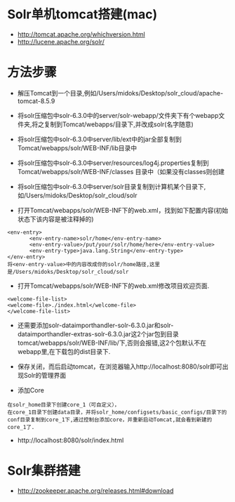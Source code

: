 # Solr单机tomcat搭建(mac)

- http://tomcat.apache.org/whichversion.html
- http://lucene.apache.org/solr/


# 方法步骤
- 解压Tomcat到一个目录,例如/Users/midoks/Desktop/solr_cloud/apache-tomcat-8.5.9

- 将solr压缩包中solr-6.3.0中的server/solr-webapp/文件夹下有个webapp文件夹,将之复制到Tomcat/webapps/目录下,并改成solr(名字随意)

- 将solr压缩包中solr-6.3.0中server/lib/ext中的jar全部复制到Tomcat/webapps/solr/WEB-INF/lib目录中

- 将solr压缩包中solr-6.3.0中server/resources/log4j.properties复制到Tomcat/webapps/solr/WEB-INF/classes 目录中（如果没有classes则创建

- 将solr压缩包中solr-6.3.0中server/solr目录复制到计算机某个目录下,如/Users/midoks/Desktop/solr_cloud/solr

- 打开Tomcat/webapps/solr/WEB-INF下的web.xml，找到如下配置内容(初始状态下该内容是被注释掉的)
```
<env-entry>
       <env-entry-name>solr/home</env-entry-name>
       <env-entry-value>/put/your/solr/home/here</env-entry-value>
       <env-entry-type>java.lang.String</env-entry-type>
</env-entry>
将<env-entry-value>中的内容改成你的solr/home路径,这里是/Users/midoks/Desktop/solr_cloud/solr
```

- 打开Tomcat/webapps/solr/WEB-INF下的web.xml修改项目欢迎页面.
```
<welcome-file-list>
<welcome-file>./index.html</welcome-file>
</welcome-file-list>
```

- 还需要添加solr-dataimporthandler-solr-6.3.0.jar和solr-dataimporthandler-extras-solr-6.3.0.jar这2个jar包到目录tomcat/webapps/solr/WEB-INF/lib/下,否则会报错,这2个包默认不在webapp里,在下载包的dist目录下.

- 保存关闭，而后启动tomcat，在浏览器输入http://localhost:8080/solr即可出现Solr的管理界面

- 添加Core
```
在solr_home目录下创建core_1（可自定义），
在core_1目录下创建data目录，并将solr_home/configsets/basic_configs/目录下的conf目录复制到core_1下,通过控制台添加core，并重新启动Tomcat,就会看到新建的core_1了.
```

- http://localhost:8080/solr/index.html

# Solr集群搭建

- http://zookeeper.apache.org/releases.html#download
